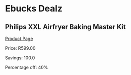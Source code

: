
# Ebucks Dealz
## Philips XXL Airfryer Baking Master Kit
[Product Page](https://www.ebucks.com/web/shop/productSelected.do?prodId=1029522667&catId=704983235)

Price: R599.00

Savings: 100.0

Percentage off: 40%
	